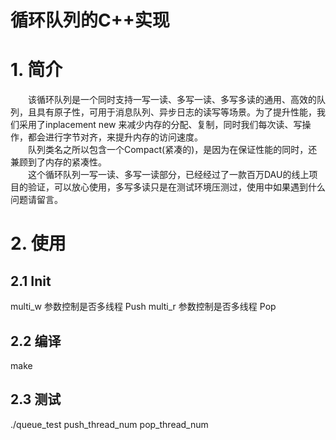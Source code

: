 # 循环队列的C++实现
# 1. 简介
&#8195;&#8195;该循环队列是一个同时支持一写一读、多写一读、多写多读的通用、高效的队列，且具有原子性，可用于消息队列、异步日志的读写等场景。为了提升性能，我们采用了inplacement new 来减少内存的分配、复制，同时我们每次读、写操作，都会进行字节对齐，来提升内存的访问速度。    
&#8195;&#8195;队列类名之所以包含一个Compact(紧凑的)，是因为在保证性能的同时，还兼顾到了内存的紧凑性。   
&#8195;&#8195;这个循环队列一写一读、多写一读部分，已经经过了一款百万DAU的线上项目的验证，可以放心使用，多写多读只是在测试环境压测过，使用中如果遇到什么问题请留言。

# 2. 使用
## 2.1 Init
multi_w 参数控制是否多线程 Push
multi_r 参数控制是否多线程 Pop
## 2.2 编译
make 
## 2.3 测试
./queue_test push_thread_num pop_thread_num
